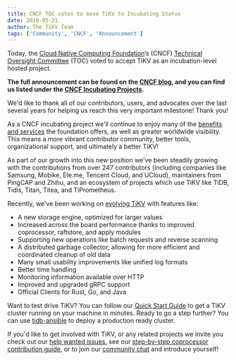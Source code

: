 ```yaml
---
title: CNCF TOC votes to move TiKV to Incubating Status
date: 2019-05-21
author: The TiKV Team
tags: ['Community', 'CNCF', 'Announcement']
---
```


Today, the [Cloud Native Computing Foundation](http://cncf.io/)’s (CNCF) [Technical Oversight Committee](https://github.com/cncf/toc) (TOC) voted to accept TiKV as an incubation-level hosted project.

**The full announcement can be found on the [CNCF blog](https://www.cncf.io/blog/2019/05/21/toc-votes-to-move-tikv-into-cncf-incubator/), and you can find us listed under the [CNCF Incubating Projects](https://www.cncf.io/projects/).**

We'd like to thank all of our contributors, users, and advocates over the last several years for helping us reach this very important milestone! Thank you!

As a CNCF incubating project we'll continue to enjoy many of the [benefits and services](https://www.cncf.io/services-for-projects/) the foundation offers, as well as greater worldwide visibility. This means a more vibrant contributor community, better tools, organizational support, and ultimately a better TiKV!

As part of our growth into this new position we've been steadily growing with the contributions from over 247 contributors (including companies like Samsung, Mobike, Ele.me, Tencent Cloud, and UCloud), maintainers from PingCAP and Zhihu, and an ecosystem of projects which use TiKV like TiDB, Tidis, Titan, Titea, and TiPrometheus.

Recently, we've been working on [evolving TiKV](https://github.com/tikv/tikv/blob/master/CHANGELOG.md) with features like:

* A new storage engine, optimized for larger values
* Increased across the board performance thanks to improved coprocessor, raftstore, and apply modules
* Supporting new operations like batch requests and reverse scanning
* A distributed garbage collector, allowing for more efficient and coordinated cleanup of old data
* Many small usability improvements like unified log formats
* Better time handling
* Monitoring information available over HTTP
* Improved and upgraded gRPC support
* Official Clients for Rust, Go, and Java

Want to test drive TiKV? You can follow our [Quick Start Guide](https://tikv.org/docs/tasks/quickstart/) to get a TiKV cluster running on your machine in minutes. Ready to go a step further? You can use [tidb-ansible](https://github.com/pingcap/tidb-ansible) to deploy a production ready cluster.

If you'd like to get involved with TiKV, or any related projects we invite you check out our [help wanted issues](https://github.com/tikv/tikv/labels/S%3A%20HelpWanted), see our [step-by-step coprocessor contribution guide](https://www.pingcap.com/blog/adding-built-in-functions-to-tikv/), or to join our [community chat](https://join.slack.com/t/tikv-wg/shared_invite/enQtNTUyODE4ODU2MzI0LTgzZDQ3NzZlNDkzMGIyYjU1MTA0NzIwMjFjODFiZjA0YjFmYmQyOTZiNzNkNzg1N2U1MDdlZTIxNTU5NWNhNjk) and introduce yourself!